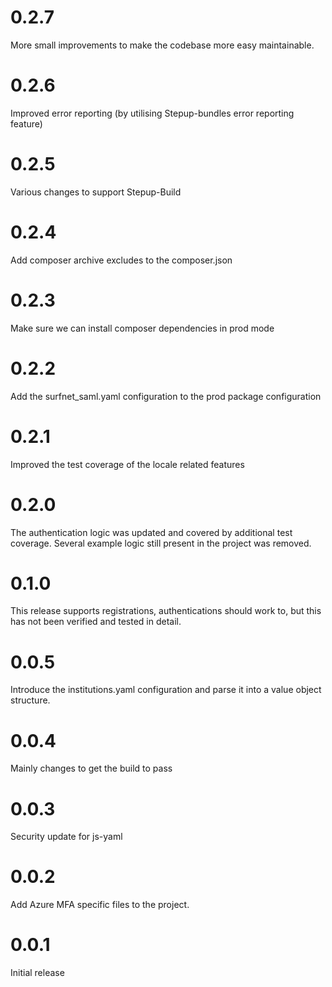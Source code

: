 # 0.2.7
More small improvements to make the codebase more easy maintainable.

# 0.2.6
Improved error reporting (by utilising Stepup-bundles error reporting feature)

# 0.2.5
Various changes to support Stepup-Build

# 0.2.4
Add composer archive excludes to the composer.json

# 0.2.3
Make sure we can install composer dependencies in prod mode

# 0.2.2
Add the surfnet_saml.yaml configuration to the prod package configuration

# 0.2.1
Improved the test coverage of the locale related features

# 0.2.0
The authentication logic was updated and covered by additional test coverage. 
Several example logic still present in the project was removed.

# 0.1.0
This release supports registrations, authentications should work to, but this has not been verified and tested in detail.

# 0.0.5
Introduce the institutions.yaml configuration and parse it into a value object structure.

# 0.0.4
Mainly changes to get the build to pass

# 0.0.3
Security update for js-yaml

# 0.0.2
Add Azure MFA specific files to the project.

# 0.0.1  
Initial release
